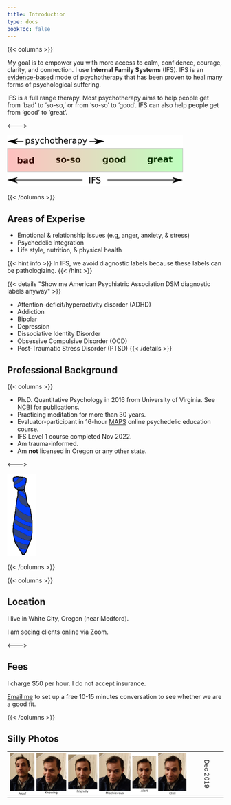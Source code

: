 ```yaml
---
title: Introduction
type: docs
bookToc: false
---
```


{{< columns >}}

My goal is to empower you with more access to calm, confidence,
courage, clarity, and connection. I use **Internal Family Systems**
(IFS). IFS is an [evidence-based](https://www.foundationifs.org/news-articles/79-ifs-an-evidence-based-practice) mode of psychotherapy that has been
proven to heal many forms of psychological suffering.

IFS is a full range therapy. Most psychotherapy aims to help people
get from ‘bad’ to ‘so-so,’ or from ‘so-so’ to ‘good’. IFS can also
help people get from ‘good’ to ‘great’.

<--->

![IFS range](ifs.png)

{{< /columns >}}

## Areas of Experise

- Emotional & relationship issues (e.g, anger, anxiety, & stress)
- Psychedelic integration
- Life style, nutrition, & physical health

{{< hint info >}}
In IFS, we avoid diagnostic labels because these labels can be pathologizing.
{{< /hint >}}

{{< details "Show me American Psychiatric Association DSM diagnostic labels anyway" >}}
- Attention-deficit/hyperactivity disorder (ADHD)
- Addiction
- Bipolar
- Depression
- Dissociative Identity Disorder
- Obsessive Compulsive Disorder (OCD)
- Post-Traumatic Stress Disorder (PTSD)
{{< /details >}}

## Professional Background

{{< columns >}}

- Ph.D. Quantitative Psychology in 2016 from University of
Virginia. See [NCBI](https://www.ncbi.nlm.nih.gov/sites/myncbi/1JSuQtfn5RykSS/bibliography/56367505/public/?sort=date&direction=ascending) for publications.
- Practicing meditation for more than 30 years.
- Evaluator-participant in 16-hour [MAPS](https://maps.org/) online psychedelic education course.
- IFS Level 1 course completed Nov 2022.
- Am trauma-informed.
- Am **not** licensed in Oregon or any other state.

<--->

![Tie](tie_2.png)

{{< /columns >}}

{{< columns >}}

## Location

I live in White City, Oregon (near Medford).

I am seeing clients online via Zoom.

<--->

## Fees

I charge $50 per hour. I do not accept insurance.

[Email me](mailto:jpritikin@pobox.com) to set up a free 10-15 minutes
conversation to see whether we are a good fit.

{{< /columns >}}

## Silly Photos

<table>
<tr>
<td>
<picture style="display: block;">
    <source media="(min-width: 1320px)" srcset="line-up-1280.png">
    <source media="(min-width: 840px)" srcset="line-up-800.png">
    <img src="line-up-480.png" alt="facial expressions">
</picture>
</td>
<td><div style="transform: rotate(90deg); white-space: nowrap;">Dec 2019</div></td>
</tr></table>
